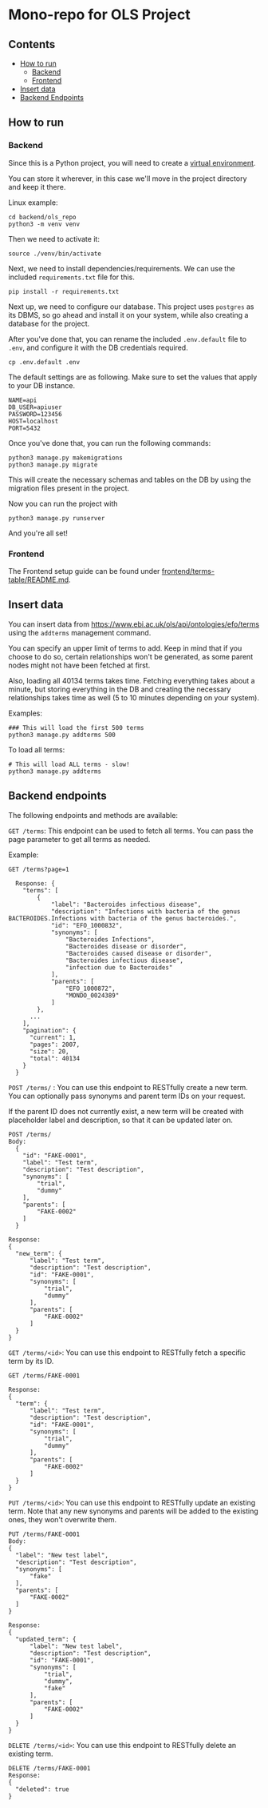 # Mono-repo for OLS Project

## Contents

- [How to run](#how-to-run)
  - [Backend](#backend)
  - [Frontend](#frontend)
- [Insert data](#insert-data)
- [Backend Endpoints](#backend-endpoints)

## How to run

### Backend

Since this is a Python project, you will need to create a [virtual environment](https://docs.python.org/3/library/venv.html).

You can store it wherever, in this case we'll move in the project directory and keep it there.

Linux example:

```
cd backend/ols_repo
python3 -m venv venv
```

Then we need to activate it:

```
source ./venv/bin/activate
```

Next, we need to install dependencies/requirements. We can use the included `requirements.txt` file for this.

```
pip install -r requirements.txt
```

Next up, we need to configure our database. This project uses `postgres` as its DBMS, so go ahead and install it on your system, while also creating a database for the project.

After you've done that, you can rename the included `.env.default` file to `.env`, and configure it with the DB credentials required.

```
cp .env.default .env
```

The default settings are as following. Make sure to set the values that apply to your DB instance.

```
NAME=api
DB_USER=apiuser
PASSWORD=123456
HOST=localhost
PORT=5432
```

Once you've done that, you can run the following commands:

```
python3 manage.py makemigrations
python3 manage.py migrate
```

This will create the necessary schemas and tables on the DB by using the migration files present in the project.

Now you can run the project with

```
python3 manage.py runserver
```

And you're all set!

### Frontend

The Frontend setup guide can be found under [frontend/terms-table/README.md](frontend/terms-table/README.md).

## Insert data

You can insert data from https://www.ebi.ac.uk/ols/api/ontologies/efo/terms using the `addterms` management command.

You can specify an upper limit of terms to add. Keep in mind that if you choose to do so, certain relationships won't be generated, as some parent nodes might not have been fetched at first. 

Also, loading all 40134 terms takes time. Fetching everything takes about a minute, but storing everything in the DB and creating the necessary relationships takes time as well (5 to 10 minutes depending on your system).

Examples:

```
### This will load the first 500 terms
python3 manage.py addterms 500
```

To load all terms:

```
# This will load ALL terms - slow!
python3 manage.py addterms
```

## Backend endpoints

The following endpoints and methods are available:

`GET /terms`: This endpoint can be used to fetch all terms. You can pass the page parameter to get all terms as needed.

Example:

```
GET /terms?page=1

  Response: {
    "terms": [
        {
            "label": "Bacteroides infectious disease",
            "description": "Infections with bacteria of the genus BACTEROIDES.Infections with bacteria of the genus bacteroides.",
            "id": "EFO_1000832",
            "synonyms": [
                "Bacteroides Infections",
                "Bacteroides disease or disorder",
                "Bacteroides caused disease or disorder",
                "Bacteroides infectious disease",
                "infection due to Bacteroides"
            ],
            "parents": [
                "EFO_1000872",
                "MONDO_0024389"
            ]
        },
      ...
    ],
    "pagination": {
      "current": 1,
      "pages": 2007,
      "size": 20,
      "total": 40134
    }
  }

```

`POST /terms/` : You can use this endpoint to RESTfully create a new term. You can optionally pass synonyms and parent term IDs on your request.

If the parent ID does not currently exist, a new term will be created with placeholder label and description, so that it can be updated later on.

```
POST /terms/
Body:
  {
    "id": "FAKE-0001",
    "label": "Test term",
    "description": "Test description",
    "synonyms": [
        "trial",
        "dummy"
    ],
    "parents": [
        "FAKE-0002"
    ]
  }

Response:
{
  "new_term": {
      "label": "Test term",
      "description": "Test description",
      "id": "FAKE-0001",
      "synonyms": [
          "trial",
          "dummy"
      ],
      "parents": [
          "FAKE-0002"
      ]
  }
}
```

`GET /terms/<id>`: You can use this endpoint to RESTfully fetch a specific term by its ID.

```
GET /terms/FAKE-0001

Response:
{
  "term": {
      "label": "Test term",
      "description": "Test description",
      "id": "FAKE-0001",
      "synonyms": [
          "trial",
          "dummy"
      ],
      "parents": [
          "FAKE-0002"
      ]
  }
}
```

`PUT /terms/<id>`: You can use this endpoint to RESTfully update an existing term. Note that any new synonyms and parents will be added to the existing ones, they won't overwrite them.

```
PUT /terms/FAKE-0001
Body:
{
  "label": "New test label",
  "description": "Test description",
  "synonyms": [
      "fake"
  ],
  "parents": [
      "FAKE-0002"
  ]
}

Response:
{
  "updated_term": {
      "label": "New test label",
      "description": "Test description",
      "id": "FAKE-0001",
      "synonyms": [
          "trial",
          "dummy",
          "fake"
      ],
      "parents": [
          "FAKE-0002"
      ]
  }
}
```

`DELETE /terms/<id>`: You can use this endpoint to RESTfully delete an existing term.

```
DELETE /terms/FAKE-0001
Response:
{
  "deleted": true
}
```
